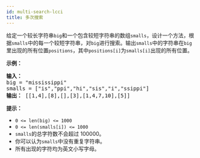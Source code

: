 ```yaml
---
id: multi-search-lcci
title: 多次搜索
---
```

给定一个较长字符串<code>big</code>和一个包含较短字符串的数组<code>smalls</code>，设计一个方法，根据<code>smalls</code>中的每一个较短字符串，对<code>big</code>进行搜索。输出<code>smalls</code>中的字符串在<code>big</code>里出现的所有位置<code>positions</code>，其中<code>positions[i]</code>为<code>smalls[i]</code>出现的所有位置。

**示例：**


<pre><strong>输入：</strong><br/>big = &#34;mississippi&#34;<br/>smalls = [&#34;is&#34;,&#34;ppi&#34;,&#34;hi&#34;,&#34;sis&#34;,&#34;i&#34;,&#34;ssippi&#34;]<br/><strong>输出：</strong> [[1,4],[8],[],[3],[1,4,7,10],[5]]<br/></pre>

**提示：**


- <code>0 &lt;= len(big) &lt;= 1000</code>
- <code>0 &lt;= len(smalls[i]) &lt;= 1000</code>
- <code>smalls</code>的总字符数不会超过 100000。
- 你可以认为<code>smalls</code>中没有重复字符串。
- 所有出现的字符均为英文小写字母。

